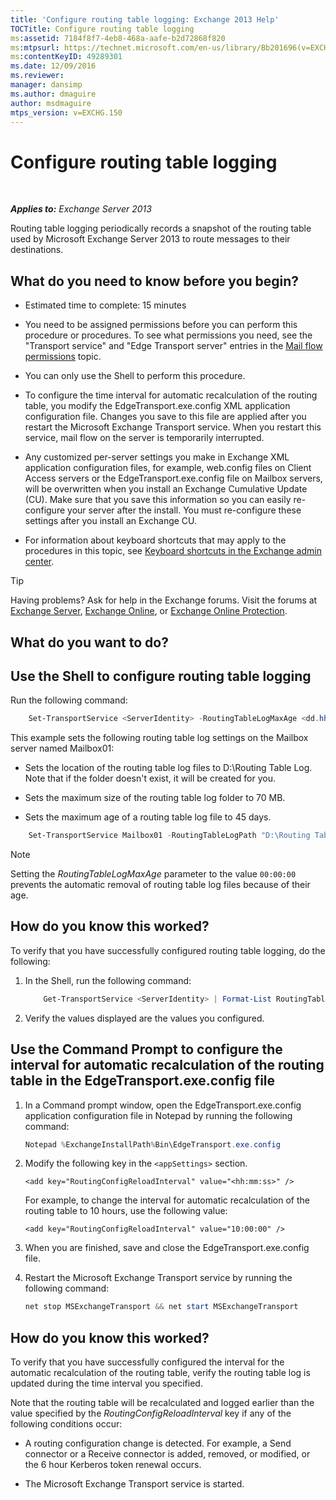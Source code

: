 ```yaml
---
title: 'Configure routing table logging: Exchange 2013 Help'
TOCTitle: Configure routing table logging
ms:assetid: 7184f8f7-4eb8-468a-aafe-b2d72868f820
ms:mtpsurl: https://technet.microsoft.com/en-us/library/Bb201696(v=EXCHG.150)
ms:contentKeyID: 49289301
ms.date: 12/09/2016
ms.reviewer: 
manager: dansimp
ms.author: dmaguire
author: msdmaguire
mtps_version: v=EXCHG.150
---
```


# Configure routing table logging

 

_**Applies to:** Exchange Server 2013_


Routing table logging periodically records a snapshot of the routing table used by Microsoft Exchange Server 2013 to route messages to their destinations.

## What do you need to know before you begin?

  - Estimated time to complete: 15 minutes

  - You need to be assigned permissions before you can perform this procedure or procedures. To see what permissions you need, see the "Transport service" and "Edge Transport server" entries in the [Mail flow permissions](mail-flow-permissions-exchange-2013-help.md) topic.

  - You can only use the Shell to perform this procedure.

  - To configure the time interval for automatic recalculation of the routing table, you modify the EdgeTransport.exe.config XML application configuration file. Changes you save to this file are applied after you restart the Microsoft Exchange Transport service. When you restart this service, mail flow on the server is temporarily interrupted.

  - Any customized per-server settings you make in Exchange XML application configuration files, for example, web.config files on Client Access servers or the EdgeTransport.exe.config file on Mailbox servers, will be overwritten when you install an Exchange Cumulative Update (CU). Make sure that you save this information so you can easily re-configure your server after the install. You must re-configure these settings after you install an Exchange CU.

  - For information about keyboard shortcuts that may apply to the procedures in this topic, see [Keyboard shortcuts in the Exchange admin center](keyboard-shortcuts-in-the-exchange-admin-center-2013-help.md).


> [!TIP]
> Having problems? Ask for help in the Exchange forums. Visit the forums at <A href="https://go.microsoft.com/fwlink/p/?linkid=60612">Exchange Server</A>, <A href="https://go.microsoft.com/fwlink/p/?linkid=267542">Exchange Online</A>, or <A href="https://go.microsoft.com/fwlink/p/?linkid=285351">Exchange Online Protection</A>.



## What do you want to do?

## Use the Shell to configure routing table logging

Run the following command:

```powershell
    Set-TransportService <ServerIdentity> -RoutingTableLogMaxAge <dd.hh:mm:ss> -RoutingTableLogMaxDirectorySize <Size>  -RoutingTableLogPath <LocalFilePath>
```

This example sets the following routing table log settings on the Mailbox server named Mailbox01:

  - Sets the location of the routing table log files to D:\\Routing Table Log. Note that if the folder doesn't exist, it will be created for you.

  - Sets the maximum size of the routing table log folder to 70 MB.

  - Sets the maximum age of a routing table log file to 45 days.

<!-- end list -->

```powershell
    Set-TransportService Mailbox01 -RoutingTableLogPath "D:\Routing Table Log" -RoutingTableLogMaxDirectorySize 70MB -RoutingTableLogMaxAge 45.00:00:00
```


> [!NOTE]
> Setting the <EM>RoutingTableLogMaxAge</EM> parameter to the value <CODE>00:00:00</CODE> prevents the automatic removal of routing table log files because of their age.



## How do you know this worked?

To verify that you have successfully configured routing table logging, do the following:

1.  In the Shell, run the following command:
    
    ```powershell
        Get-TransportService <ServerIdentity> | Format-List RoutingTableLog*
    ```

2.  Verify the values displayed are the values you configured.

## Use the Command Prompt to configure the interval for automatic recalculation of the routing table in the EdgeTransport.exe.config file

1.  In a Command prompt window, open the EdgeTransport.exe.config application configuration file in Notepad by running the following command:
    
    ```powershell
    Notepad %ExchangeInstallPath%Bin\EdgeTransport.exe.config
    ```

2.  Modify the following key in the `<appSettings>` section.
    
    ```command line
    <add key="RoutingConfigReloadInterval" value="<hh:mm:ss>" />
    ```
    
    For example, to change the interval for automatic recalculation of the routing table to 10 hours, use the following value:
    
    ```command line
    <add key="RoutingConfigReloadInterval" value="10:00:00" />
    ```

3.  When you are finished, save and close the EdgeTransport.exe.config file.

4.  Restart the Microsoft Exchange Transport service by running the following command:
    
    ```powershell
    net stop MSExchangeTransport && net start MSExchangeTransport
    ```

## How do you know this worked?

To verify that you have successfully configured the interval for the automatic recalculation of the routing table, verify the routing table log is updated during the time interval you specified.

Note that the routing table will be recalculated and logged earlier than the value specified by the *RoutingConfigReloadInterval* key if any of the following conditions occur:

  - A routing configuration change is detected. For example, a Send connector or a Receive connector is added, removed, or modified, or the 6 hour Kerberos token renewal occurs.

  - The Microsoft Exchange Transport service is started.

